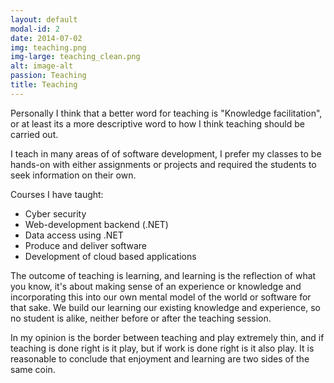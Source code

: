 ```yaml
---
layout: default
modal-id: 2
date: 2014-07-02
img: teaching.png
img-large: teaching_clean.png
alt: image-alt
passion: Teaching
title: Teaching
---
```


Personally I think that a better word for teaching is "Knowledge facilitation", or at least its a more descriptive word to how I think teaching should be carried out.

I teach in many areas of of software development, I prefer my classes to be hands-on with either assignments or projects and required the students to seek information on their own.

Courses I have taught:
* Cyber security
* Web-development backend (.NET)
* Data access using .NET
* Produce and deliver software
* Development of cloud based applications

The outcome of teaching is learning, and learning is the reflection of what you know, it's about making sense of an experience or knowledge and incorporating this into our own mental model of the world or software for that sake.
We build our learning our existing knowledge and experience, so no student is alike, neither before or after the teaching session.

In my opinion is the border between teaching and play extremely thin, and if teaching is done right is it play, but if work is done right is it also play.
It is reasonable to conclude that enjoyment and learning are two sides of the same coin.
